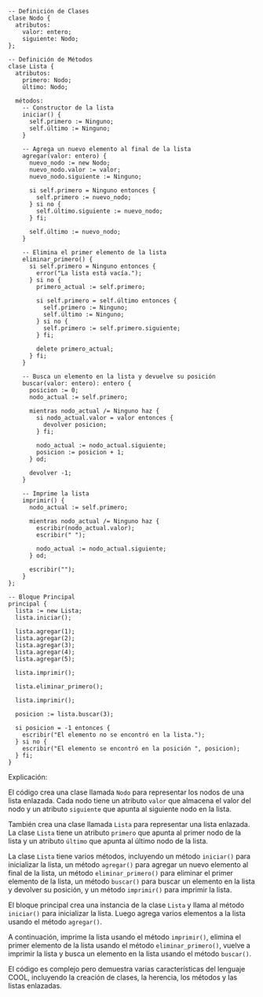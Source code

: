 ```cool
-- Definición de Clases
clase Nodo {
  atributos:
    valor: entero;
    siguiente: Nodo;
};

-- Definición de Métodos
clase Lista {
  atributos:
    primero: Nodo;
    último: Nodo;

  métodos:
    -- Constructor de la lista
    iniciar() {
      self.primero := Ninguno;
      self.último := Ninguno;
    }

    -- Agrega un nuevo elemento al final de la lista
    agregar(valor: entero) {
      nuevo_nodo := new Nodo;
      nuevo_nodo.valor := valor;
      nuevo_nodo.siguiente := Ninguno;

      si self.primero = Ninguno entonces {
        self.primero := nuevo_nodo;
      } si no {
        self.último.siguiente := nuevo_nodo;
      } fi;

      self.último := nuevo_nodo;
    }

    -- Elimina el primer elemento de la lista
    eliminar_primero() {
      si self.primero = Ninguno entonces {
        error("La lista está vacía.");
      } si no {
        primero_actual := self.primero;

        si self.primero = self.último entonces {
          self.primero := Ninguno;
          self.último := Ninguno;
        } si no {
          self.primero := self.primero.siguiente;
        } fi;

        delete primero_actual;
      } fi;
    }

    -- Busca un elemento en la lista y devuelve su posición
    buscar(valor: entero): entero {
      posicion := 0;
      nodo_actual := self.primero;

      mientras nodo_actual /= Ninguno haz {
        si nodo_actual.valor = valor entonces {
          devolver posicion;
        } fi;

        nodo_actual := nodo_actual.siguiente;
        posicion := posicion + 1;
      } od;

      devolver -1;
    }

    -- Imprime la lista
    imprimir() {
      nodo_actual := self.primero;

      mientras nodo_actual /= Ninguno haz {
        escribir(nodo_actual.valor);
        escribir(" ");

        nodo_actual := nodo_actual.siguiente;
      } od;

      escribir("");
    }
};

-- Bloque Principal
principal {
  lista := new Lista;
  lista.iniciar();

  lista.agregar(1);
  lista.agregar(2);
  lista.agregar(3);
  lista.agregar(4);
  lista.agregar(5);

  lista.imprimir();

  lista.eliminar_primero();

  lista.imprimir();

  posicion := lista.buscar(3);

  si posicion = -1 entonces {
    escribir("El elemento no se encontró en la lista.");
  } si no {
    escribir("El elemento se encontró en la posición ", posicion);
  } fi;
}
```

Explicación:

El código crea una clase llamada `Nodo` para representar los nodos de una lista enlazada. Cada nodo tiene un atributo `valor` que almacena el valor del nodo y un atributo `siguiente` que apunta al siguiente nodo en la lista.

También crea una clase llamada `Lista` para representar una lista enlazada. La clase `Lista` tiene un atributo `primero` que apunta al primer nodo de la lista y un atributo `último` que apunta al último nodo de la lista.

La clase `Lista` tiene varios métodos, incluyendo un método `iniciar()` para inicializar la lista, un método `agregar()` para agregar un nuevo elemento al final de la lista, un método `eliminar_primero()` para eliminar el primer elemento de la lista, un método `buscar()` para buscar un elemento en la lista y devolver su posición, y un método `imprimir()` para imprimir la lista.

El bloque principal crea una instancia de la clase `Lista` y llama al método `iniciar()` para inicializar la lista. Luego agrega varios elementos a la lista usando el método `agregar()`.

A continuación, imprime la lista usando el método `imprimir()`, elimina el primer elemento de la lista usando el método `eliminar_primero()`, vuelve a imprimir la lista y busca un elemento en la lista usando el método `buscar()`.

El código es complejo pero demuestra varias características del lenguaje COOL, incluyendo la creación de clases, la herencia, los métodos y las listas enlazadas.